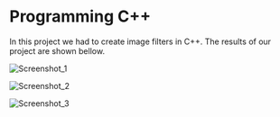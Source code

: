 # Programming C++

In this project we had to create image filters in C++. The results of our project are shown bellow.

![Screenshot_1](https://github.com/roni3840/Projects/tree/master/C%2B%2B/img/Screenshot_1.png)

![Screenshot_2](https://github.com/roni3840/Projects/tree/master/C%2B%2B/img/Screenshot_2.png)

![Screenshot_3](https://github.com/roni3840/Projects/tree/master/C%2B%2B/img/Screenshot_3.png)

